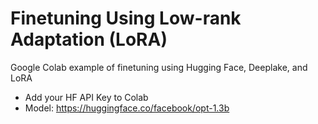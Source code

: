 # Finetuning Using Low-rank Adaptation (LoRA) 

Google Colab example of finetuning using Hugging Face, Deeplake, and LoRA

- Add your HF API Key to Colab
- Model: https://huggingface.co/facebook/opt-1.3b

